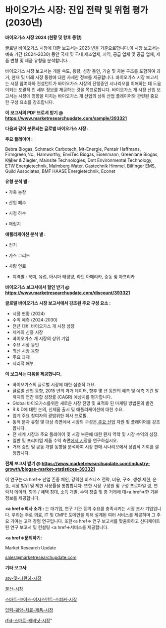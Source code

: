 # 바이오가스 시장: 진입 전략 및 위험 평가(2030년)

<strong>바이오가스 시장 2024 (현황 및 향후 동향)</strong>

글로벌 바이오가스 시장에 대한 보고서는 2023 년을 기준으로합니다.이 시장 보고서는 예측 기간 (2024-2030) 동안 국제 및 국내 제조업체, 지역, 공급 업체 및 공급 업체, 제품 변형 및 제품 유형을 분석합니다.

바이오가스 시장 보고서는 개발 속도, 용량, 성장 동인, 기술 및 자본 구조를 포함하여 과거, 현재 및 미래 시장 동향에 대한 자세한 정보를 제공합니다. 바이오가스 시장 보고서는 시장 참여자와 컨설턴트가 바이오가스 시장의 진행중인 시나리오를 이해하는 데 도움이되는 포괄적 인 세부 정보를 제공하는 것을 목표로합니다. 바이오가스 개 시장 산업 보고서는 시장에 영향을 미치는 바이오가스 개 산업의 상위 산업 플레이어와 관련된 중요한 구성 요소를 강조합니다.



<strong>이 보고서의 PDF 브로셔 받기 @ <a href=https://www.marketresearchupdate.com/sample/393321>https://www.marketresearchupdate.com/sample/393321</a></strong>



<strong>다음과 같이 분류되는 글로벌 바이오가스 시장 :</strong>



<strong>주요 플레이어 :</strong>

Bebra Biogas, Schmack Carbotech, Mt-Energie, Pentair Haffmans, Firmgreen,Nc., Hamworthy, EnviTec Biogas, Eisenmann, Greenlane Biogas, K鐬ler & Ziegler, Mainsite Technologies, Dmt Environmental Technology, ETW Energietechnik, Malmberg Water, Gastechnik Himmel, Bilfinger EMS, Guild Associates, BMF HAASE Energietechnik, Econet



<strong>유형 분석 별 :</strong>

• 가축 농장

• 산업 폐수

• 시정 하수

• 매립지



<strong>애플리케이션 분석 별 :</strong>

• 전기

• 가스 그리드

• 차량 연료

<ul>
  <li>지역별 : 북미, 유럽, 아시아 태평양, 라틴 아메리카, 중동 및 아프리카</li>
</ul>


<strong>바이오가스 보고서에서 할인 받기 @ <a href=https://www.marketresearchupdate.com/discount/393321>https://www.marketresearchupdate.com/discount/393321</a></strong>



<strong>글로벌 바이오가스 시장 보고서에서 강조된 주요 구성 요소 :</strong>
<ul>
  <li>시장 현황 (2024)</li>
  <li>수익 예측 (2024-2030)</li>
  <li>전년 대비 바이오가스 개 시장 성장</li>
  <li>세계의 신흥 시장</li>
  <li>바이오가스 개 시장의 상위 기업</li>
  <li>주요 시장 동인</li>
  <li>최신 시장 동향</li>
  <li>주요 과제</li>
  <li>지리적 해부</li>
</ul>


<strong>이 보고서는 다음을 제공합니다.</strong>
<ul>
  <li>바이오가스의 글로벌 시장에 대한 심층적 개요.</li>
  <li>글로벌 산업 동향, 2015 년의 과거 데이터, 향후 몇 년 동안의 예측 및 예측 기간 말까지의 연간 복합 성장률 (CAGR) 예상치를 평가합니다.</li>
  <li>Global 바이오가스를위한 새로운 시장 전망 및 표적화 된 마케팅 방법론의 발견</li>
  <li>R &amp; D에 대한 논의, 신제품 출시 및 애플리케이션에 대한 수요.</li>
  <li>업계 주요 참여자의 광범위한 회사 프로필.</li>
  <li>동적 분자 유형 및 대상 측면에서 시장의 구성은<a href=> 주요 산</a>업 자원 및 플레이어를 강조합니다.</li>
  <li>전 세계 시장과 주요 플레이어 및 시장 부문에 대한 환자 역학 및 시장 수익의 성장.</li>
  <li>일반 및 프리미엄 제품 수익 측면<a href=>에서 시</a>장을 연구하십시오.</li>
  <li>거래 승인 및 공동 개발 동향을 분석하여 시장 판매 시나리오에서 상업적 기회를 결정합니다.</li>
</ul>



<strong>전체 보고서 받기 @ <a href=https://www.marketresearchupdate.com/industry-growth/biogas-market-statistices-393321>https://www.marketresearchupdate.com/industry-growth/biogas-market-statistices-393321</a></strong>

이 연구는<a href=> 산업 존중</a> 체인, 강력한 비즈니스 전략, 비용, 구조, 생성 제한, 운송, 시장 범위 및 제한 사용률을 통합합니다. 또한 시장 구성원 및 구성 프로파일 링, 연락처 데이터, 항목 / 혜택 침대, 소득 개발, 수익 창출 및 총 거래에 대<a href=>한 기본 </a>정보를 제공합니다.



<strong><a href=>회사 소</a>개 :</strong>
는 대기업, 연구 기관 등의 수요를 충족시키는 시장 조사 기업입니다. 우리는 주로 의료, IT 및 CMFE 도메인을 위해 설계된 여러 서비스를 제공하며 그 주요 기여는 고객 경험 연구입니다. 또한<a href=> 연구 보</a>고서를 맞춤화하고 신디케이트 된 연구 보고서 및 컨설팅 <a href=>서비스</a>를 제공합니다.



<strong><a href=>문의하기:</a></strong>

Market Research Update

sales@marketresearchupdate.com



<strong>기타 보고서:</strong>

<a href=https://www.linkedin.com/pulse/atv-및-나란히-시장-진입-전략-위험-평가2029년-trend-tracking-tips-360-analysis/>atv-및-나란히-시장</a>

<a href=https://www.linkedin.com/pulse/불산-시장-현재-및-미래-성장-2029-survey-savvy-insights-360-analysis-vwcxf/>불산-시장</a>

<a href=https://www.linkedin.com/pulse/스마트-보이스-어시스턴트-스피커-시장-진입-전략-및-위험-평가2029년-isdailynews-mj2ef/>스마트-보이스-어시스턴트-스피커-시장</a>

<a href=https://www.linkedin.com/pulse/압력-궤양-치료-제품-시장-진입-전략-및-위험-평가2030년-ldajf/>압력-궤양-치료-제품-시장</a>

<a href=https://www.linkedin.com/pulse/rfid-스마트-캐비닛-시장-규모-및-성장-2023-trendsetters-talk-360-analysis-mdvdf/>rfid-스마트-캐비닛-시장</a>"
